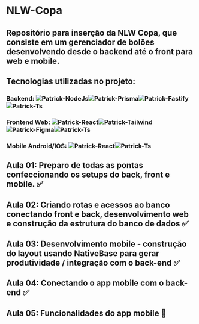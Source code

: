 # NLW-Copa
## Repositório para inserção da NLW Copa, que consiste em um gerenciador de bolões desenvolvendo desde o backend até o front para web e mobile.

## Tecnologias utilizadas no projeto: 
### Backend: <img  alt="Patrick-NodeJs" src="https://img.shields.io/badge/Node.js-339933?style=for-the-badge&logo=nodedotjs&logoColor=white" /><img alt="Patrick-Prisma" src="https://img.shields.io/badge/Prisma-3982CE?style=for-the-badge&logo=Prisma&logoColor=white" /><img alt="Patrick-Fastify" src="https://img.shields.io/badge/fastify-%23000000.svg?style=for-the-badge&logo=fastify&logoColor=white"/><img  alt="Patrick-Ts" src="https://img.shields.io/badge/TypeScript-007ACC?style=for-the-badge&logo=typescript&logoColor=white" />

### Frontend Web: <img alt="Patrick-React" src="https://img.shields.io/badge/react-%2320232a.svg?style=for-the-badge&logo=react&logoColor=%2361DAFB" /><img  alt="Patrick-Tailwind" src="https://img.shields.io/badge/Tailwind_CSS-38B2AC?style=for-the-badge&logo=tailwind-css&logoColor=white" /><img alt="Patrick-Figma" src="https://img.shields.io/badge/figma-%23F24E1E.svg?style=for-the-badge&logo=figma&logoColor=white" /><img  alt="Patrick-Ts" src="https://img.shields.io/badge/TypeScript-007ACC?style=for-the-badge&logo=typescript&logoColor=white" />

### Mobile Android/IOS: <img  alt="Patrick-React" src="https://img.shields.io/badge/React_Native-20232A?style=for-the-badge&logo=react&logoColor=61DAFB"><img  alt="Patrick-Ts" src="https://img.shields.io/badge/TypeScript-007ACC?style=for-the-badge&logo=typescript&logoColor=white" />

## Aula 01: Preparo de todas as pontas confeccionando os setups do back, front e mobile. ✅

## Aula 02: Criando rotas e acessos ao banco conectando front e back, desenvolvimento web e construção da estrutura do banco de dados ✅

## Aula 03: Desenvolvimento mobile - construção do layout usando NativeBase para gerar produtividade / integração com o back-end ✅

## Aula 04: Conectando o app mobile com o back-end ✅

## Aula 05: Funcionalidades do app mobile 👷‍
